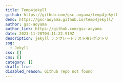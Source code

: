 ```yaml
---
title: Temp4jekyll
github: https://github.com/gsc-aoyama/temp4jekyll
demo: https://gsc-aoyama.github.io/temp4jekyll/
author: gsc-aoyama
author_link: https://github.com/gsc-aoyama
date: 2023-11-28T04:11:22.919Z
description: jekyll テンプレートテスト用レポジトリ
ssg:
  - Jekyll
css: []
cms: []
category: []
draft: true
disabled_reason: Github repo not found
---
```

